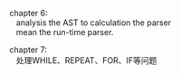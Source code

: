 chapter 6:  
&nbsp;&nbsp; analysis the AST to calculation the parser  
&nbsp;&nbsp; mean the run-time parser.


chapter 7:  
&nbsp;&nbsp; 处理WHILE、REPEAT、FOR、IF等问题

